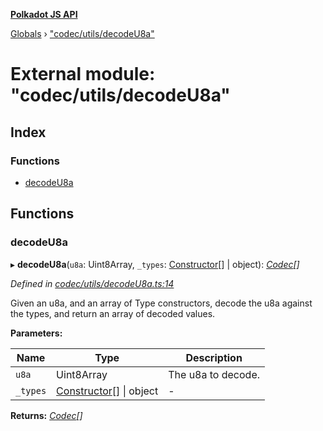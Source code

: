 **[Polkadot JS API](../README.md)**

[Globals](../globals.md) › [&quot;codec/utils/decodeU8a&quot;](_codec_utils_decodeu8a_.md)

# External module: "codec/utils/decodeU8a"

## Index

### Functions

* [decodeU8a](_codec_utils_decodeu8a_.md#decodeu8a)

## Functions

###  decodeU8a

▸ **decodeU8a**(`u8a`: Uint8Array, `_types`: [Constructor](../interfaces/_types_.constructor.md)[] | object): *[Codec](../interfaces/_types_.codec.md)[]*

*Defined in [codec/utils/decodeU8a.ts:14](https://github.com/polkadot-js/api/blob/692c208/packages/types/src/codec/utils/decodeU8a.ts#L14)*

Given an u8a, and an array of Type constructors, decode the u8a against the
types, and return an array of decoded values.

**Parameters:**

Name | Type | Description |
------ | ------ | ------ |
`u8a` | Uint8Array | The u8a to decode. |
`_types` | [Constructor](../interfaces/_types_.constructor.md)[] &#124; object | - |

**Returns:** *[Codec](../interfaces/_types_.codec.md)[]*